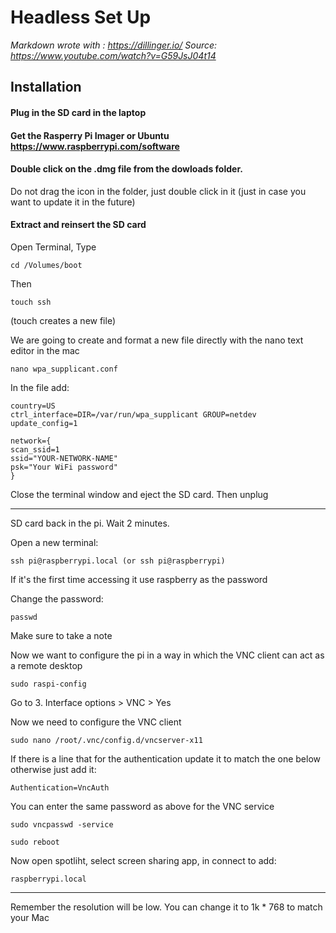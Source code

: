 # Headless Set Up

_Markdown wrote with : https://dillinger.io/_
_Source: https://www.youtube.com/watch?v=G59JsJ04t14_


## Installation


#### Plug in the SD card in the laptop

#### Get the Rasperry Pi Imager or Ubuntu  https://www.raspberrypi.com/software

#### Double click on the .dmg file from the dowloads folder. 
Do not drag the icon in the folder, just double click in it (just in case you want to update it in the future)

#### Extract and reinsert the SD card 

Open Terminal, Type 


```
cd /Volumes/boot
```

Then 
```
touch ssh 
```
(touch creates a new file)


We are going to create and format a new file directly with the nano text editor in the mac 

```
nano wpa_supplicant.conf
```

In the file add: 

```
country=US
ctrl_interface=DIR=/var/run/wpa_supplicant GROUP=netdev
update_config=1

network={
scan_ssid=1
ssid="YOUR-NETWORK-NAME"
psk="Your WiFi password"
}
```

Close the terminal window and eject the SD card. Then unplug

---

SD card back in the pi. Wait 2 minutes. 

Open a new terminal: 

```
ssh pi@raspberrypi.local (or ssh pi@raspberrypi)
```

If it's the first time accessing it use raspberry as the password 

Change the password: 
```
passwd
```
Make sure to take a note 

Now we want to configure the pi in a way in which the VNC client can act as a remote desktop 
```
sudo raspi-config
```

Go to 3. Interface options > VNC > Yes 

Now we need to configure the VNC client
```
sudo nano /root/.vnc/config.d/vncserver-x11
```

If there is a line that for the authentication update it to match the one below otherwise just add it: 
```
Authentication=VncAuth
```

You can enter the same password as above for the VNC service 
```
sudo vncpasswd -service
```

```
sudo reboot
```

Now open spotliht, select screen sharing app, in connect to add: 
```
raspberrypi.local
```

----

Remember the resolution will be low. You can change it to 1k * 768 to match your Mac


